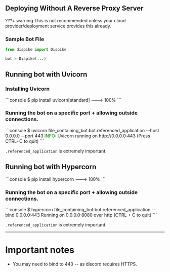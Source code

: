 ## Deploying Without A Reverse Proxy Server

???+ warning
    This is not recommended unless your cloud provider/deployment service provides this already.

### Sample Bot File

```python
from dispike import Dispike

bot = Dispike(...)
```



## Running bot with Uvicorn


### Installing Uvicorn
<div class="termy">
```console
$ pip install uvicorn[standard]
---> 100%
```
</div>

### Running the bot on a specific port + allowing outside connections.
<div class="termy">
```console
$ uvicorn file_containing_bot:bot.referenced_application --host 0.0.0.0 --port 443
<span style="color: green;">INFO</span>:     Uvicorn running on http://0.0.0.0:443 (Press CTRL+C to quit)
```
</div>

``.referenced_application`` is extremely important.


## Running bot with Hypercorn
<div class="termy">
```console
$ pip install hypercorn
---> 100%
```
</div>

### Running the bot on a specific port + allowing outside connections.
<div class="termy">
```console
$ hypercorn file_containing_bot:bot.referenced_application --bind 0.0.0.0:443
Running on 0.0.0.0:8080 over http (CTRL + C to quit)
```
</div>

``.referenced_application`` is extremely important.


***

# Important notes
- You may need to bind to 443 -- as discord requires HTTPS.